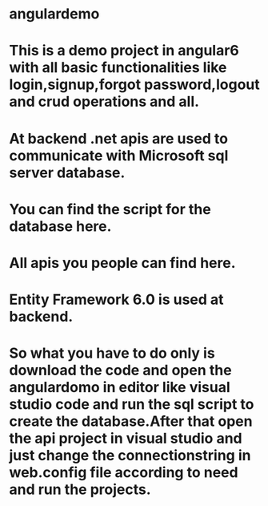 # angulardemo 
# This is a demo project in angular6 with all basic functionalities like login,signup,forgot password,logout and crud operations and all.
# At backend .net apis are used to communicate with Microsoft sql server database.
# You can find the script for the database here.
# All apis you people can find here.
# Entity Framework 6.0 is used at backend.
# So what you have to do only is download the code and open the angulardomo in editor like visual studio code and run the sql script to create the database.After that open the api project in visual studio and just change the connectionstring in web.config file according to need and run the projects.
 
